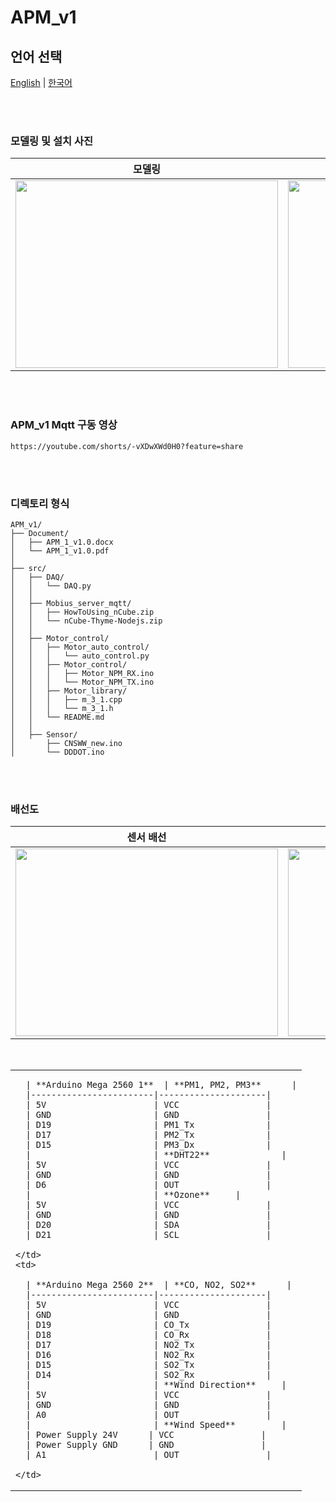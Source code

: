 # APM_v1
## 언어 선택

[English](README.md) | [한국어](README_KR.md)

<br><br>

### 모델링 및 설치 사진
<div align="center">
  
  | 모델링 | 설치 |
  |:---:|:---:|
  | <img src="https://github.com/user-attachments/assets/16247e7f-1541-47be-a514-2af5a8bb7449" width="420px" height="300px"> | <img src="https://github.com/user-attachments/assets/54e6a5d6-ec62-4971-b192-cef102818fc4" width="420px" height="300px"> |
</div>

<br><br>

### APM_v1 Mqtt 구동 영상

```
https://youtube.com/shorts/-vXDwXWd0H0?feature=share
```

<br><br>

### 디렉토리 형식

```
APM_v1/
├── Document/
│   ├── APM_1_v1.0.docx
│   └── APM_1_v1.0.pdf
│
├── src/
│   ├── DAQ/
│   │   └── DAQ.py
│   │
│   ├── Mobius_server_mqtt/
│   │   ├── HowToUsing_nCube.zip
│   │   └── nCube-Thyme-Nodejs.zip
│   │
│   ├── Motor_control/
│   │   ├── Motor_auto_control/
│   │   │   └── auto_control.py
│   │   ├── Motor_control/
│   │   │   ├── Motor_NPM_RX.ino
│   │   │   └── Motor_NPM_TX.ino
│   │   ├── Motor_library/
│   │   │   ├── m_3_1.cpp
│   │   │   └── m_3_1.h
│   │   └── README.md
│   │
│   ├── Sensor/
│       ├── CNSWW_new.ino
│       └── DDDOT.ino

```

<br><br>

### 배선도
<div align="center">
  
  | 센서 배선 | 모터 배선 |
  |:---:|:---:|
  | <img src="https://github.com/user-attachments/assets/b9ae9f78-adc2-4b7d-a810-ac639ee7c0d8" width="420px" height="300px"> | <img src="https://github.com/user-attachments/assets/166d0f0b-ee65-4d67-88f7-16cb4cec47f2" width="420px" height="300px"> |
</div>

<br>


<table>
  <tr>
    <td>

      | **Arduino Mega 2560 1**  | **PM1, PM2, PM3**      |
      |------------------------|---------------------|
      | 5V                     | VCC                 |
      | GND                    | GND                 |
      | D19                    | PM1_Tx              |
      | D17                    | PM2_Tx              |
      | D15                    | PM3_Dx              |
      |                        | **DHT22**              |
      | 5V                     | VCC                 |
      | GND                    | GND                 |
      | D6                     | OUT                 |
      |                        | **Ozone**     |
      | 5V                     | VCC                 |
      | GND                    | GND                 |
      | D20                    | SDA                 |
      | D21                    | SCL                 |

    </td>
    <td>

      | **Arduino Mega 2560 2**  | **CO, NO2, SO2**      |
      |------------------------|---------------------|
      | 5V                     | VCC                 |
      | GND                    | GND                 |
      | D19                    | CO_Tx               |
      | D18                    | CO_Rx               |
      | D17                    | NO2_Tx              |
      | D16                    | NO2_Rx              |
      | D15                    | SO2_Tx              |
      | D14                    | SO2_Rx              |
      |                        | **Wind Direction**     |
      | 5V                     | VCC                 |
      | GND                    | GND                 |
      | A0                     | OUT                 |
      |                        | **Wind Speed**         |
      | Power Supply 24V      | VCC                 |
      | Power Supply GND      | GND                 |
      | A1                     | OUT                 |

    </td>
  </tr>
</table>





